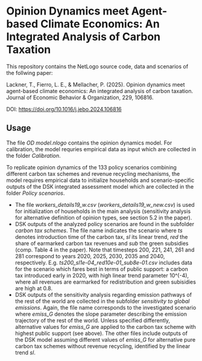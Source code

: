 # Opinion Dynamics meet Agent-based Climate Economics: An Integrated Analysis of Carbon Taxation
This repository contains the NetLogo source code, data and scenarios of the follwing paper:

Lackner, T., Fierro, L. E., & Mellacher, P. (2025). Opinion dynamics meet agent-based climate economics: An integrated analysis of carbon taxation. Journal of Economic Behavior & Organization, 229, 106816.

DOI: https://doi.org/10.1016/j.jebo.2024.106816

## Usage
The file *OD model.nlogo* contains the opinion dynamics model. For calibration, the model requries empirical data as input which are collected in the folder *Calibration*.  


To replicate opinion dynamics of the 133 policy scenarios combining different carbon tax schemes and revenue recycling mechanisms, the model requires empirical data to initialize households and scenario-specific outputs of the DSK integrated assessment model which are collected in the folder *Policy scenarios*.
- The file *workers_details19_w.csv* (*workers_details19_w_new.csv*) is used for initialization of households in the main analysis (sensitivity analysis for alternative definition of opinion types, see section 5.2 in the paper).
- DSK outputs of the analyzed policy scenarios are found in the subfolder *carbon tax schemes*. The file name indicates the scenario where *ts* denotes introduction time of the carbon tax, *sl* its linear trend, *red* the share of earmarked carbon tax revenues and *sub* the green subsidies (comp. Table 4 in the paper). Note that timesteps 200, 221, 241, 261 and 281 correspond to years 2020, 2025, 2030, 2035 and 2040, respectively. E.g. *ts200_sl1e-04_red10e-01_sub8e-01.csv* includes data for the scenario which fares best in terms of public support: a carbon tax introduced early in 2020, with high linear trend parameter 10^(-4), where all revenues are earmarked for redistribution and green subisidies are high at 0.8.  
- DSK outputs of the sensitivity analysis regarding emission pathways of the rest of the world are collected in the subfolder *sensitivity to global emissions*. Again, the file name corresponds to the investigated scenario where *emiss_G* denotes the slope parameter describing the emission trajectory of the rest of the world. Unless specified differently, alternative values for *emiss_G* are applied to the carbon tax scheme with highest public support (see above). The other files include outputs of the DSK model assuming different values of *emiss_G* for alternative pure carbon tax schemes without revenue recycling, identified by the linear trend *sl*. 
